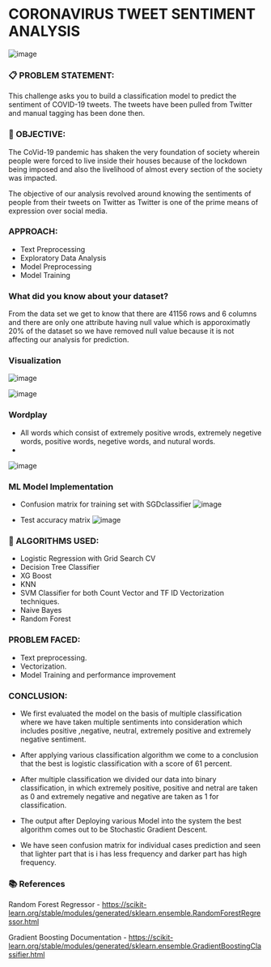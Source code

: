 # CORONAVIRUS TWEET SENTIMENT ANALYSIS

![image](https://github.com/KapilNarayanSingh/Coronavirus-Tweet-Sentiment-Analysis/assets/117643744/95d1fb48-f27c-4d75-af16-def90237dea0)


### 📋 PROBLEM STATEMENT:

This challenge asks you to build a classification model to predict the sentiment of COVID-19 tweets. The tweets have been pulled from Twitter and manual tagging has been done then.

###  🎯 OBJECTIVE: 

The CoVid-19 pandemic has shaken the very foundation of society wherein people were forced to live inside their houses because of the lockdown being imposed and also the livelihood of almost every section of the society was impacted. 

The objective of our analysis revolved around knowing the sentiments of people from their tweets on Twitter as Twitter is one of the prime means of expression over social media.

###  APPROACH:
-	Text Preprocessing
-	Exploratory Data Analysis 
-	Model Preprocessing
-	Model Training
  
### What did you know about your dataset?
From the data set we get to know that there are 41156 rows and 6 columns and there are only one attribute having null value which is apporoximatly 20% of the dataset so we have removed null value because it is not affecting our analysis for prediction.

### Visualization
![image](https://github.com/KapilNarayanSingh/Coronavirus-Tweet-Sentiment-Analysis/assets/117643744/19aad54a-fa64-41f7-add9-718043a9e84c)

![image](https://github.com/KapilNarayanSingh/Coronavirus-Tweet-Sentiment-Analysis/assets/117643744/1dc8eb1b-551a-4ea1-a994-5c23e1f1ac64)

### Wordplay
- All words which consist of extremely positive wrods, extremely negetive words, positive words, negetive words, and nutural words.
- 
![image](https://github.com/KapilNarayanSingh/Coronavirus-Tweet-Sentiment-Analysis/assets/117643744/ec06431e-d40b-4090-b770-287398e9931a)

### ML Model Implementation
- Confusion matrix for training set with SGDclassifier
![image](https://github.com/KapilNarayanSingh/Coronavirus-Tweet-Sentiment-Analysis/assets/117643744/2e023247-5e13-4947-9c41-42f05bc86dbc)

- Test accuracy matrix
  ![image](https://github.com/KapilNarayanSingh/Coronavirus-Tweet-Sentiment-Analysis/assets/117643744/8216a66a-1247-4b64-a156-c4f2c6a8e048)

  









### 📘 ALGORITHMS USED:
- Logistic Regression with Grid Search CV
- Decision Tree Classifier
- XG Boost 
- KNN
- SVM Classifier for both Count Vector and TF ID Vectorization techniques.
- Naive Bayes
- Random Forest

### PROBLEM FACED:

-	Text preprocessing.
-	Vectorization.
-	Model Training and performance improvement

### CONCLUSION:
- We first evaluated the model on the basis of multiple classification where we have taken multiple sentiments into consideration which includes positive ,negative, neutral, extremely positive and extremely negative sentiment.

- After applying various classification algorithm we come to a conclusion that the best is logistic classification with a score of 61 percent.
- After multiple classification we divided our data into binary classification, in which extremely positive, positive and netral are taken as 0 and extremely negative and negative are taken as 1 for classification.
- The output after Deploying various Model into the system the best algorithm comes out to be Stochastic Gradient Descent.
- We have seen confusion matrix for individual cases prediction and seen that lighter part that is i
has less frequency and darker part has high frequency.


### 📚 References
Random Forest Regressor - https://scikit-learn.org/stable/modules/generated/sklearn.ensemble.RandomForestRegressor.html 

Gradient Boosting Documentation - https://scikit-learn.org/stable/modules/generated/sklearn.ensemble.GradientBoostingClassifier.html


